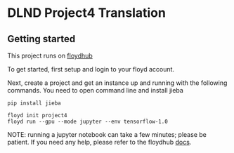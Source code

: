 # DLND Project4 Translation

## Getting started
This project runs on [floydhub](http://floydhub.com/)

To get started, first setup and login to your floyd account.

Next, create a project and get an instance up and running with the following commands.
You need to open command line and install jieba
```
pip install jieba
```
```
floyd init project4
floyd run --gpu --mode jupyter --env tensorflow-1.0
```


NOTE: running a jupyter notebook can take a few minutes; please be patient.  If you need any help, please refer to the floydhub [docs](http://docs.floydhub.com/).
